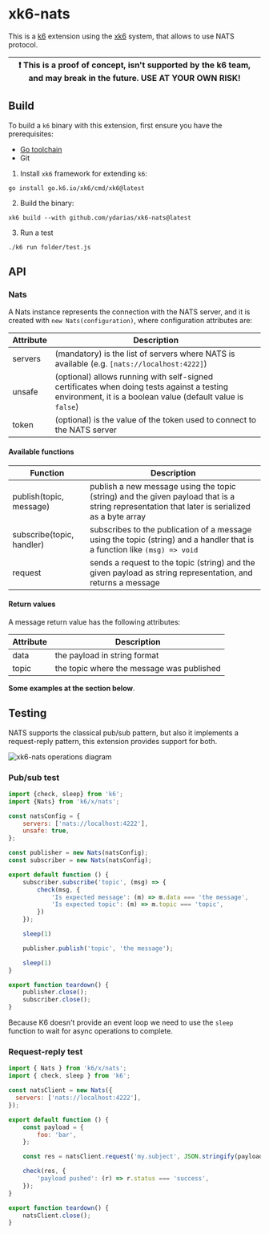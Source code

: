 # xk6-nats

This is a [k6](https://go.k6.io/k6) extension using the [xk6](https://github.com/k6io/xk6) system, that allows to use NATS protocol.

| :exclamation: This is a proof of concept, isn't supported by the k6 team, and may break in the future. USE AT YOUR OWN RISK! |
|------|

## Build

To build a `k6` binary with this extension, first ensure you have the prerequisites:

- [Go toolchain](https://go101.org/article/go-toolchain.html)
- Git

1. Install `xk6` framework for extending `k6`:
```shell
go install go.k6.io/xk6/cmd/xk6@latest
```

2. Build the binary:
```shell
xk6 build --with github.com/ydarias/xk6-nats@latest
```

3. Run a test
```shell
./k6 run folder/test.js
```

## API

### Nats

A Nats instance represents the connection with the NATS server, and it is created with `new Nats(configuration)`, where configuration attributes are:

| Attribute | Description |
| --- | --- |
| servers | (mandatory) is the list of servers where NATS is available (e.g. `[nats://localhost:4222]`) |
| unsafe | (optional) allows running with self-signed certificates when doing tests against a testing environment, it is a boolean value (default value is `false`) |
| token | (optional) is the value of the token used to connect to the NATS server |

#### Available functions

| Function | Description |
| --- | --- |
| publish(topic, message) | publish a new message using the topic (string) and the given payload that is a string representation that later is serialized as a byte array |
| subscribe(topic, handler) | subscribes to the publication of a message using the topic (string) and a handler that is a function like `(msg) => void` |
| request | sends a request to the topic (string) and the given payload as string representation, and returns a message |

#### Return values

A message return value has the following attributes:

| Attribute | Description | 
| --- | --- |
| data | the payload in string format |
| topic | the topic where the message was published |

**Some examples at the section below**.

## Testing

NATS supports the classical pub/sub pattern, but also it implements a request-reply pattern, this extension provides support for both.

![xk6-nats operations diagram](assets/xk6-nats-operations.png)

### Pub/sub test

```javascript
import {check, sleep} from 'k6';
import {Nats} from 'k6/x/nats';

const natsConfig = {
    servers: ['nats://localhost:4222'],
    unsafe: true,
};

const publisher = new Nats(natsConfig);
const subscriber = new Nats(natsConfig);

export default function () {
    subscriber.subscribe('topic', (msg) => {
        check(msg, {
            'Is expected message': (m) => m.data === 'the message',
            'Is expected topic': (m) => m.topic === 'topic',
        })
    });

    sleep(1)

    publisher.publish('topic', 'the message');

    sleep(1)
}

export function teardown() {
    publisher.close();
    subscriber.close();
}
```

Because K6 doesn't provide an event loop we need to use the `sleep` function to wait for async operations to complete.

### Request-reply test

```javascript
import { Nats } from 'k6/x/nats';
import { check, sleep } from 'k6';

const natsClient = new Nats({
  servers: ['nats://localhost:4222'],
});

export default function () {
    const payload = {
        foo: 'bar',
    };

    const res = natsClient.request('my.subject', JSON.stringify(payload));

    check(res, {
        'payload pushed': (r) => r.status === 'success',
    });
}

export function teardown() {
    natsClient.close();
}
```
